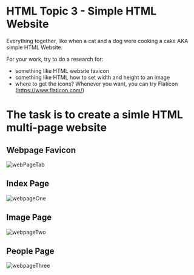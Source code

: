# HTML Topic 3 - Simple HTML Website

Everything together, like when a cat and a dog were cooking a cake AKA simple HTML Website.

For your work, try to do a research for:

- something like HTML website favicon 
- something like HTML how to set width and height to an image
- where to get the icons? Whenever you want, you can try Flaticon (https://www.flaticon.com/)

# The task is to create a simle HTML multi-page website

## Webpage Favicon

![webPageTab](https://github.com/macoto00/Frontend-Developer-Code-Lessons/assets/117540231/0bb50233-ba5a-408a-84b6-7835be474cfe)

## Index Page

![webpageOne](https://github.com/macoto00/Frontend-Developer-Code-Lessons/assets/117540231/8d9f50e3-0e6c-46a2-9495-600026b6e6ce)

## Image Page

![webpageTwo](https://github.com/macoto00/Frontend-Developer-Code-Lessons/assets/117540231/753c00f2-3679-48e5-b458-e32a6de82015)

## People Page

![webpageThree](https://github.com/macoto00/Frontend-Developer-Code-Lessons/assets/117540231/025e1402-dc18-405a-b559-c9f9f26e39dc)
